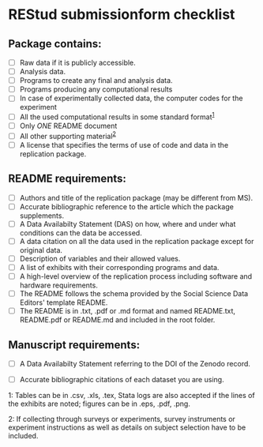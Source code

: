 # REStud submissionform checklist

## Package contains:
- [ ] Raw data if it is publicly accessible. 
- [ ] Analysis data. 
- [ ] Programs to create any final and analysis data.
- [ ] Programs producing any computational results
- [ ] In case of experimentally collected data, the computer codes for the experiment
- [ ] All the used computational results in some standard format<sup>[1](#myfootnote1)</sup>
- [ ] Only *ONE* README document
- [ ] All other supporting material<sup>[2](#myfootnote2)</sup>
- [ ] A license that specifies the terms of use of code and data in the replication package.

## README requirements:
- [ ] Authors and title of the replication package (may be different from MS).
- [ ] Accurate bibliographic reference to the article which the package supplements.
- [ ] A Data Availabilty Statement (DAS) on how, where and under what conditions can the data be accessed.
- [ ] A data citation on all the data used in the replication package except for original data.
- [ ] Description of variables and their allowed values.
- [ ] A list of exhibits with their corresponding programs and data.
- [ ] A high-level overview of the replication process including software and hardware requirements.
- [ ] The README follows the schema provided by the Social Science Data Editors' template README.
- [ ] The README is in .txt, .pdf or .md format and named README.txt, README.pdf or README.md and included in the root folder.

## Manuscript requirements:
- [ ] A Data Availabilty Statement referring to the DOI of the Zenodo record.
- [ ] Accurate bibliographic citations of each dataset you are using.


<a name="myfootnote1">1</a>: Tables can be in .csv, .xls, .tex, Stata logs are also accepted if the lines of the exhibits are noted; figures can be in .eps, .pdf, .png.

<a name="myfootnote2">2</a>: If collecting through surveys or experiments, survey instruments or experiment instructions as well as details on subject selection have to be included. 
